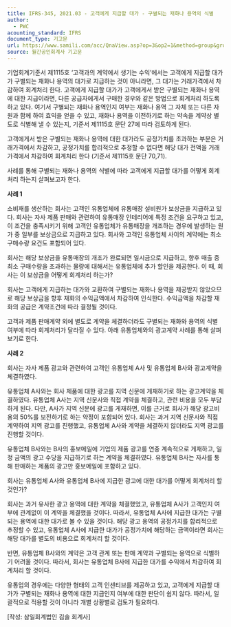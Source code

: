 ```yaml
---
title: IFRS-345, 2021.03 - 고객에게 지급할 대가 - 구별되는 재화나 용역의 식별
author:
  - PWC
acounting_standard: IFRS
document_type: 기고문
url: https://www.samili.com/acc/QnaView.asp?op=3&op2=1&method=group&group=2086-15;1&orgcode=0&searchword=&page=2&code=IFRS%2D345%3A202103
source: 월간공인회계사 기고문
---
```

기업회계기준서 제1115호 ‘고객과의 계약에서 생기는 수익’에서는 고객에게 지급할 대가가 구별되는 재화나 용역의 대가로 지급하는 것이 아니라면, 그 대가는 거래가격에서 차감하여 회계처리 한다. 고객에게 지급할 대가가 고객에게서 받은 구별되는 재화나 용역에 대한 지급이라면, 다른 공급자에게서 구매한 경우와 같은 방법으로 회계처리 하도록 하고 있다. 여기서 구별되는 재화나 용역인지 여부는 재화나 용역 그 자체 또는 다른 자원과 함께 하여 효익을 얻을 수 있고, 재화나 용역을 이전하기로 하는 약속을 계약상 별도로 식별해 낼 수 있는지, 기준서 제1115호 문단 27에 따라 검토하게 된다.

  

고객에게서 받은 구별되는 재화나 용역에 대한 대가라도 공정가치를 초과하는 부분은 거래가격에서 차감하고, 공정가치를 합리적으로 추정할 수 없다면 해당 대가 전액을 거래가격에서 차감하여 회계처리 한다 (기준서 제1115호 문단 70,71).

  

사례를 통해 구별되는 재화나 용역의 식별에 따라 고객에게 지급할 대가를 어떻게 회계처리 하는지 살펴보고자 한다.

  

**사례 1**

  

소비재를 생산하는 회사는 고객인 유통업체에 유통매장 설비원가 보상금을 지급하고 있다. 회사는 자사 제품 판매와 관련하여 유통매장 인테리어에 특정 조건을 요구하고 있고, 이 조건을 충족시키기 위해 고객인 유통업체가 유통매장을 개조하는 경우에 발생하는 원가 중 일부를 보상금으로 지급하고 있다. 회사와 고객인 유통업체 사이의 계약에는 최소 구매수량 요건도 포함되어 있다.

  

회사는 해당 보상금을 유통매장의 개조가 완료되면 일시금으로 지급하고, 향후 매출 중 최소 구매수량을 초과하는 물량에 대해서는 유통업체에 추가 할인을 제공한다. 이 때, 회사는 이 보상금을 어떻게 회계처리 하는가?

  

회사는 고객에게 지급하는 대가와 교환하여 구별되는 재화나 용역을 제공받지 않았으므로 해당 보상금을 향후 재화의 수익금액에서 차감하여 인식한다. 수익금액을 차감할 재화의 공급은 계약조건에 따라 결정될 것이다.

  

고객과 제품 판매계약 외에 별도로 계약을 체결하더라도 구별되는 재화와 용역의 식별 여부에 따라 회계처리가 달라질 수 있다. 아래 유통업체와의 광고계약 사례를 통해 살펴보기로 한다.

  

**사례 2**

  

회사는 자사 제품 광고와 관련하여 고객인 유통업체 A사 및 유통업체 B사와 광고계약을 체결하였다.

  

유통업체 A사와는 회사 제품에 대한 광고를 지역 신문에 게재하기로 하는 광고계약을 체결하였다. 유통업체 A사는 지역 신문사와 직접 계약을 체결하고, 관련 비용을 모두 부담하게 된다. 다만, A사가 지역 신문에 광고를 게재하면, 이를 근거로 회사가 해당 광고비용의 50%를 보전하기로 하는 약정이 포함되어 있다. 회사는 과거 지역 신문사와 직접 계약하여 지역 광고를 진행했고, 유통업체 A사와 계약을 체결하지 않더라도 지역 광고를 진행할 것이다.

  

유통업체 B사와는 B사의 홍보메일에 기업의 제품 광고를 연중 계속적으로 게재하고, 일정 금액의 광고 수당을 지급하기로 하는 계약을 체결하였다. 유통업체 B사는 자사를 통해 판매하는 제품의 광고만 홍보메일에 포함하고 있다.

  

회사는 유통업체 A사와 유통업체 B사에 지급한 광고에 대한 대가를 어떻게 회계처리 할 것인가?

  

회사는 과거 유사한 광고 용역에 대한 계약을 체결했었고, 유통업체 A사가 고객인지 여부에 관계없이 이 계약을 체결했을 것이다. 따라서, 유통업체 A사에 지급한 대가는 구별되는 용역에 대한 대가로 볼 수 있을 것이다. 해당 광고 용역의 공정가치를 합리적으로 추정할 수 있고, 유통업체 A사에 지급한 대가가 공정가치에 해당하는 금액이라면 회사는 해당 대가를 별도의 비용으로 회계처리 할 것이다.

  

반면, 유통업체 B사와의 계약은 고객 관계 또는 판매 계약과 구별되는 용역으로 식별하기 어려울 것이다. 따라서, 회사는 유통업체 B사에 지급한 대가를 수익에서 차감하여 회계처리 할 것이다.

  

유통업의 경우에는 다양한 형태의 고객 인센티브를 제공하고 있고, 고객에게 지급할 대가가 구별되는 재화나 용역에 대한 지급인지 여부에 대한 판단이 쉽지 않다. 따라서, 일괄적으로 적용할 것이 아니라 개별 상황별로 검토가 필요하다.

  

\[작성: 삼일회계법인 김솔 회계사\]